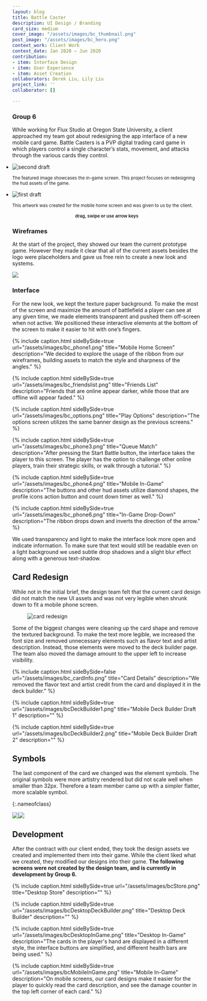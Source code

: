 ```yaml
---
layout: blog
title: Battle Caster
description: UI Design / Branding
card_size: medium
cover_image: "/assets/images/bc_thumbnail.png"
post_image: "/assets/images/bc_hero.png"
context_work: Client Work
context_date: Jan 2020 – Jun 2020
contribution:
- item: Interface Design
- item: User Experience
- item: Asset Creation
collaborators: Derek Liu, Lily Liu
project_link: ''
collaborator: []

---
```

### Group 6

While working for Flux Studio  at Oregon State University, a client approached my team got about redesigning the app interface of a new mobile card game. Battle Casters is a PVP digital trading card game in which players control a single character’s stats, movement, and attacks through the various cards they control.

<style>

.glide ul {

max-width: initial;

}

.glide img {

pointer-events: none;

}

.glide__slides {

padding-left: 0;

}

.glide .glide__slide {

opacity: 1; transform: scale(1);

}

</style>

<div class="glide mt4">

<div class="glide__track" data-glide-el="track">

<ul class="glide__slides">

<li class="glide__slide" style="text-align: left;"> <img src="/assets/images/bc_slider2.png" alt="second draft">

<small>The featured image showcases the in-game screen. This project focuses on redesigning the hud assets of the game.</small>

</li>

<li class="glide__slide" style="text-align: left;"> <img src="/assets/images/bc_slider1.png" alt="first draft">

<small>This artwork was created for the mobile home screen and was given to us by the client. </small>

</li>

</ul>

</div>

<small style="text-align: center; color: var(--ink-6); font-weight: 600; display: block;">drag, swipe or use arrow keys</small>

</div>

### Wireframes

At the start of the project, they showed our team the current prototype game. However they made it clear that all of the current assets besides the logo were placeholders and gave us free rein to create a new look and systems.

![](/assets/images/bc_wireframes.png)

### Interface

For the new look, we kept the texture paper background. To make the most of the screen and maximize the amount of battlefield a player can see at any given time, we made elements transparent and pushed them off-screen when not active. We positioned these interactive elements at the bottom of the screen to make it easier to hit with one’s fingers.

{% include caption.html sideBySide=true url="/assets/images/bc_phone1.png" title="Mobile Home Screen" description="We decided to explore the usage of the ribbon from our wireframes, building assets to match the style and sharpness of the angles." %}

{% include caption.html sideBySide=true url="/assets/images/bc_friendslist.png" title="Friends List" description="Friends that are online appear darker, while those that are offline will appear faded." %}

{% include caption.html sideBySide=true url="/assets/images/bc_options.png" title="Play Options" description="The options screen utilizes the same banner design as the previous screens." %}

{% include caption.html sideBySide=true url="/assets/images/bc_phone3.png" title="Queue Match" description="After pressing the Start Battle button, the interface takes the player to this screen. The player has the option to challenge other online players, train their strategic skills, or walk through a tutorial." %}

{% include caption.html sideBySide=true url="/assets/images/bc_phone4.png" title="Mobile In-Game" description="The buttons and other hud assets utilize diamond shapes, the profile icons action button and count down timer as well." %}

{% include caption.html sideBySide=true url="/assets/images/bc_phone6.png" title="In-Game Drop-Down" description="The ribbon drops down and inverts the direction of the arrow." %}

We used transparency and light to make the interface look more open and indicate information. To make sure that text would still be readable even on a light background we used subtle drop shadows and a slight blur effect along with a generous text-shadow.

## Card Redesign

While not in the initial brief, the design team felt that the current card design did not match the new UI assets and was not very legible when shrunk down to fit a mobile phone screen.

<figure> <img src="/assets/images/bcCards.png" alt="card redesign"> </figure>

Some of the biggest changes were cleaning up the card shape and remove the textured background. To make the text more legible, we increased the font size and removed unnecessary elements such as flavor text and artist description. Instead, those elements were moved to the deck builder page. The team also moved the damage amount to the upper left to increase visibility.

{% include caption.html sideBySide=false url="/assets/images/bc_cardInfo.png" title="Card Details" description="We removed the flavor text and artist credit from the card and displayed it in the deck builder." %}

{% include caption.html sideBySide=true url="/assets/images/bcDeckBuilder1.png" title="Mobile Deck Builder Draft 1" description="" %}

{% include caption.html sideBySide=true url="/assets/images/bcDeckBuilder2.png" title="Mobile Deck Builder Draft 2" description="" %}

## Symbols

The last component of the card we changed was the element symbols. The original symbols were more artistry rendered but did not scale well when smaller than 32px. Therefore a team member came up with a simpler flatter, more scalable symbol.

{:.nameofclass}

![](/assets/images/bc_iconsize.png)![](/assets/images/bc_symbols-1.png)

## Development

After the contract with our client ended, they took the design assets we created and implemented them into their game. While the client liked what we created, they modified our designs into their game. **The following screens were not created by the design team, and is currently in development by Group 6.**

{% include caption.html sideBySide=true url="/assets/images/bcStore.png" title="Desktop Store" description="" %}

{% include caption.html sideBySide=true url="/assets/images/bcDesktopDeckBuilder.png" title="Desktop Deck Builder" description="" %}

{% include caption.html sideBySide=true url="/assets/images/bcDesktopInGame.png" title="Desktop In-Game" description="The cards in the player's hand are displayed in a different style, the interface buttons are simplified, and different health bars are being used." %}

{% include caption.html sideBySide=true url="/assets/images/bcMobileInGame.png" title="Mobile In-Game" description="On mobile screens, our card designs make it easier for the player to quickly read the card description, and see the damage counter in the top left corner of each card." %}